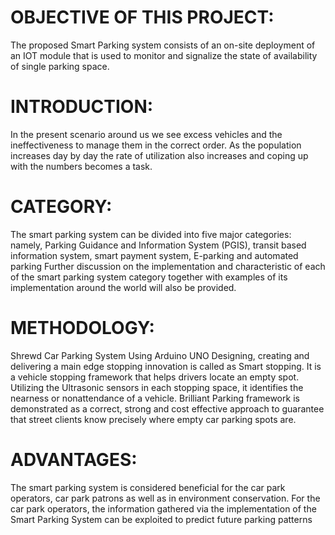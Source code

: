 # OBJECTIVE OF THIS PROJECT:
The proposed Smart Parking system consists of an on-site deployment of an IOT module that is used to monitor and signalize the state of availability of single parking space.

# INTRODUCTION:
In the present scenario around us we see excess vehicles and the ineffectiveness to manage them in the correct order. As the population increases day by day the rate of utilization also increases and coping up with the numbers becomes a task.

# CATEGORY:
The smart parking system can be divided into five major categories: namely, Parking Guidance and Information System (PGIS), transit based information system, smart payment system, E-parking and automated parking Further discussion on the implementation and characteristic of each of the smart parking system category together with examples of its implementation around the world will also be provided.

# METHODOLOGY:
Shrewd Car Parking System Using Arduino UNO Designing, creating and delivering a main edge stopping innovation is called as Smart stopping. It is a vehicle stopping framework that helps drivers locate an empty spot. Utilizing the Ultrasonic sensors in each stopping space, it identifies the nearness or nonattendance of a vehicle. Brilliant Parking framework is demonstrated as a correct, strong and cost effective approach to guarantee that street clients know precisely where empty car parking spots are.

# ADVANTAGES:
The smart parking system is considered beneficial for the car park operators, car park patrons as well as in environment conservation. For  the  car  park  operators,  the  information  gathered  via  the implementation of the Smart Parking System can be exploited to predict future parking patterns
